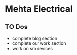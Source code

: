 # Mehta Electrical

## TO Dos

- complete blog section
- complete our work section
- work on sm devices
